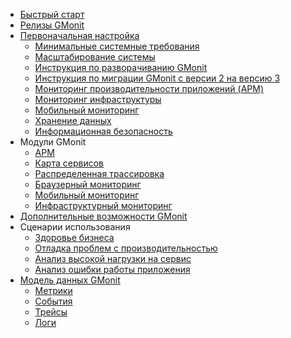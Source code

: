 - [Быстрый старт](quick_start.md)
- [Релизы GMonit](releases.md)
- [Первоначальная настройка](README.md)
  - [Минимальные системные требования](system_requirements.md)
  - [Масштабирование системы](scale.md)
  - [Инструкция по разворачиванию GMonit](install.md)
  - [Инструкция по миграции GMonit с версии 2 на версию 3](migration_v3.md)
  - [Мониторинг производительности приложений (APM)](apm_agents_install.md)
  - [Мониторинг инфраструктуры](infra_install.md)
  - [Мобильный мониторинг](mobile_monitoring.md)
  - [Хранение данных](data_ttl.md)
  - [Информационная безопасность](security.md)
- Модули GMonit
  - [APM](modules/APM.md)
  - [Карта сервисов](modules/service_map.md)
  - [Распределенная трассировка](modules/distributed_tracing.md)
  - [Браузерный мониторинг](modules/RUM.md)
  - [Мобильный мониторинг](modules/mobile.md)
  - [Инфраструктурный мониторинг](modules/infra.md)
- [Дополнительные возможности GMonit](extra_features.md)
- Сценарии использования
    - [Здоровье бизнеса](use_cases/business_health.md)
    - [Отладка проблем с производительностью](use_cases/performance_troubleshooting.md)
    - [Анализ высокой нагрузки на сервис](use_cases/workload_analysis.md)
    - [Анализ ошибки работы приложения](use_cases/error_analysis.md)
- [Модель данных GMonit](data_model.md)
  - [Метрики](data_model/metrics.md)
  - [События](data_model/events.md)
  - [Трейсы](data_model/traces.md)
  - [Логи](data_model/logs.md)
<!---
    - [Здоровье инфраструктуры](use_cases/infrastructure_health.md)
    - [Настройка уведомлений об отказе](use_cases/alerts.md)
    - [Поиск и анализ первопричин ошибки](use_cases/root_cause_analysis.md)
-->
<!---
  - [Пользовательское расширение GMonit](customization.md)
    - [Построение запросов](customization/writing_queries.md)
    - [Создание собственных визуализаций](customization/dashboards.md)
    - [Подключение внешних источников данных](customization/external_datasources.md)
--->
